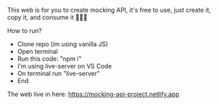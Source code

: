 This web is for you to create mocking API, it's free to use, just create it, copy it, and consume it 😬😬😬

How to run?

- Clone repo (im using vanilla JS)
- Open terminal
- Run this code: "npm i"
- I'm using live-server on VS Code
- On terminal run "live-server"
- End

The web live in here: https://mocking-api-project.netlify.app
